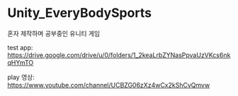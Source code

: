 # Unity_EveryBodySports
혼자 제작하며 공부중인 유니티 게임

test app: https://drive.google.com/drive/u/0/folders/1_2keaLrbZYNasPpvaUzVKcs6nkqHYmTO

play 영상: https://www.youtube.com/channel/UCBZG06zXz4wCx2kShCvQmvw
 
